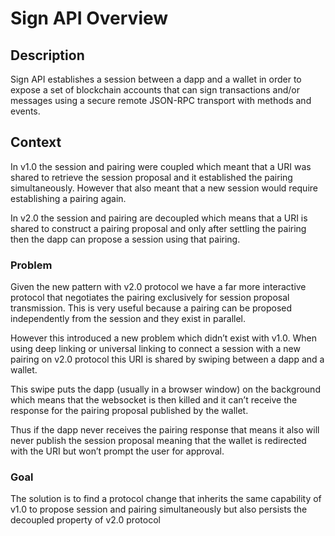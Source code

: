 # Sign API Overview

## Description

Sign API establishes a session between a dapp and a wallet in order to expose a set of blockchain accounts that can sign transactions and/or messages using a secure remote JSON-RPC transport with methods and events.

## Context

In v1.0 the session and pairing were coupled which meant that a URI was shared to retrieve the session proposal and it established the pairing simultaneously. However that also meant that a new session would require establishing a pairing again.

In v2.0 the session and pairing are decoupled which means that a URI is shared to construct a pairing proposal and only after settling the pairing then the dapp can propose a session using that pairing.

### Problem

Given the new pattern with v2.0 protocol we have a far more interactive protocol that negotiates the pairing exclusively for session proposal transmission. This is very useful because a pairing can be proposed independently from the session and they exist in parallel.

However this introduced a new problem which didn’t exist with v1.0. When using deep linking or universal linking to connect a session with a new pairing on v2.0 protocol this URI is shared by swiping between a dapp and a wallet.

This swipe puts the dapp (usually in a browser window) on the background which means that the websocket is then killed and it can’t receive the response for the pairing proposal published by the wallet.

Thus if the dapp never receives the pairing response that means it also will never publish the session proposal meaning that the wallet is redirected with the URI but won’t prompt the user for approval.

### Goal

The solution is to find a protocol change that inherits the same capability of v1.0 to propose session and pairing simultaneously but also persists the decoupled property of v2.0 protocol
